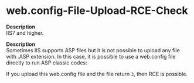 # web.config-File-Upload-RCE-Check

**Description**<br />
IIS7 and higher.<br/>

**Description**<br />
Sometimes IIS supports ASP files but it is not possible to upload any file with .ASP extension. In this case, it is possible to use a web.config file directly to run ASP classic codes:
<br/>

If you upload this web.config file and the file return `3`, then RCE is possible. 
